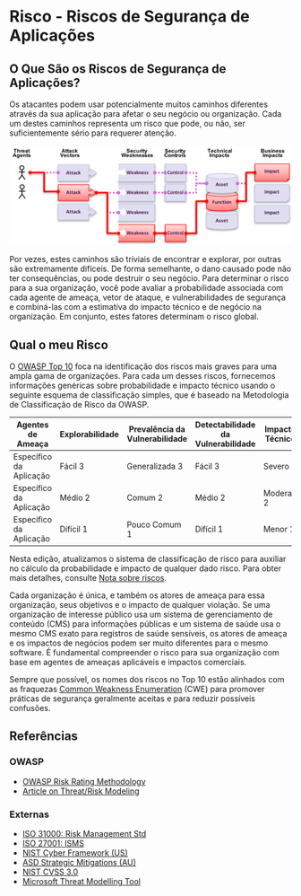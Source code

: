 # Risco - Riscos de Segurança de Aplicações

##  O Que São os Riscos de Segurança de Aplicações?

Os atacantes podem usar potencialmente muitos caminhos diferentes através da sua aplicação para afetar o seu negócio ou organização. Cada um destes caminhos representa um risco que pode, ou não, ser suficientemente sério para requerer atenção.

![App Security Risks](OWASP%20Top%2010/Top10/2017/pt-br/images/0x10-risk-1.png)

Por vezes, estes caminhos são triviais de encontrar e explorar, por outras são extremamente difíceis. De forma semelhante, o dano causado pode não ter consequências, ou pode destruir o seu negócio. Para determinar o risco para a sua organização, você pode avaliar a probabilidade associada com cada agente de ameaça, vetor de ataque, e vulnerabilidades de segurança e combiná-las com a estimativa do impacto técnico e de negócio na organização.  Em conjunto, estes fatores determinam o risco global.

## Qual o meu Risco

O [OWASP Top 10](https://www.owasp.org/index.php/Top10) foca na identificação dos riscos mais graves para uma ampla gama de organizações. Para cada um desses riscos, fornecemos informações genéricas sobre probabilidade e impacto técnico usando o seguinte esquema de classificação simples, que é baseado na Metodologia de Classificação de Risco da OWASP.

| Agentes de Ameaça | Explorabilidade | Prevalência da Vulnerabilidade | Detectabilidade da Vulnerabilidade | Impactos Técnicos | Impactos de Negócio |
| -- | -- | -- | -- | -- | -- |
| Específico da Aplicação | Fácil 3 | Generalizada 3 | Fácil 3 | Severo 3 | Específicos da Aplicação/Negócio |
| Específico da Aplicação | Médio 2 | Comum 2 | Médio 2 | Moderado 2 | Específicos da Aplicação/Negócio |
| Específico da Aplicação | Difícil 1 | Pouco Comum 1 | Difícil 1 | Menor 1 | Específicos da Aplicação/Negócio |

Nesta edição, atualizamos o sistema de classificação de risco para auxiliar no cálculo da probabilidade e impacto de qualquer dado risco. Para obter mais detalhes, consulte [Nota sobre riscos](OWASP%20Top%2010/Top10/2017/pt-br/0xc0-note-about-risks.md).

Cada organização é única, e também os atores de ameaça para essa organização, seus objetivos e o impacto de qualquer violação. Se uma organização de interesse público usa um sistema de gerenciamento de conteúdo (CMS) para informações públicas e um sistema de saúde usa o mesmo CMS exato para registros de saúde sensíveis, os atores de ameaça e os impactos de negócios podem ser muito diferentes para o mesmo software. É fundamental compreender o risco para sua organização com base em agentes de ameaças aplicáveis e impactos comerciais.

Sempre que possível, os nomes dos riscos no Top 10 estão alinhados com as fraquezas [Common Weakness Enumeration](https://cwe.mitre.org/) (CWE) para promover práticas de segurança geralmente aceitas e para reduzir possíveis confusões.

## Referências

### OWASP

* [OWASP Risk Rating Methodology](https://www.owasp.org/index.php/OWASP_Risk_Rating_Methodology)
* [Article on Threat/Risk Modeling](https://www.owasp.org/index.php/Threat_Risk_Modeling)

### Externas

* [ISO 31000: Risk Management Std](https://www.iso.org/iso-31000-risk-management.html)
* [ISO 27001: ISMS](https://www.iso.org/isoiec-27001-information-security.html)
* [NIST Cyber Framework (US)](https://www.nist.gov/cyberframework)
* [ASD Strategic Mitigations (AU)](https://www.asd.gov.au/infosec/mitigationstrategies.htm)
* [NIST CVSS 3.0](https://nvd.nist.gov/vuln-metrics/cvss/v3-calculator)
* [Microsoft Threat Modelling Tool](https://www.microsoft.com/en-us/download/details.aspx?id=49168)
